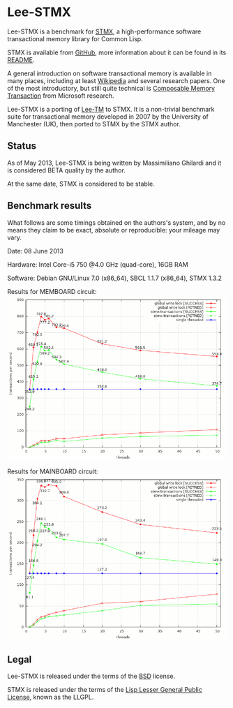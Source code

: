 Lee-STMX
========

Lee-STMX is a benchmark for [STMX](https://github.com/cosmos72/stmx), a high-performance software
transactional memory library for Common Lisp.

STMX is available from [GitHub](https://github.com/cosmos72/stmx),
more information about it can be found in its
[README](https://github.com/cosmos72/stmx/blob/master/README.md).

A general introduction on software transactional memory is available
in many places, including at least [Wikipedia](http://en.wikipedia.org/wiki/Software_transactional_memory)
and several research papers. One of the most introductory, but still
quite technical is [Composable Memory Transaction](http://research.microsoft.com/%7Esimonpj/papers/stm/stm.pdf)
from Microsoft research.

Lee-STMX is a porting of [Lee-TM](http://apt.cs.man.ac.uk/projects/TM/LeeBenchmark/)
to STMX. It is a non-trivial benchmark suite for transactional memory
developed in 2007 by the University of Manchester (UK), then ported to
STMX by the STMX author.

Status
------

As of May 2013, Lee-STMX is being written by Massimiliano Ghilardi
and it is considered BETA quality by the author.

At the same date, STMX is considered to be stable.

Benchmark results
-----------------

What follows are some timings obtained on the authors's system, and by no means they
claim to be exact, absolute or reproducible: your mileage may vary.

Date: 08 June 2013

Hardware: Intel Core-i5 750 @4.0 GHz (quad-core), 16GB RAM

Software: Debian GNU/Linux 7.0 (x86_64), SBCL 1.1.7 (x86_64), STMX 1.3.2

Results for MEMBOARD circuit:
![nil](./results/memboard.png)

Results for MAINBOARD circuit:
![nil](./results/mainboard.png)


Legal
-----

Lee-STMX is released under the terms of the
[BSD](http://opensource.org/licenses/BSD-3-Clause) license.

STMX is released under the terms of the [Lisp Lesser General Public
License](http://opensource.franz.com/preamble.html), known as the LLGPL.
